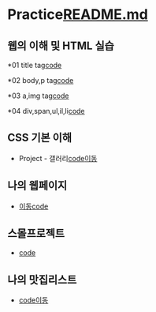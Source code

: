 # Practice[README.md](https://github.com/eunwookim/Practice/files/7102903/README.md)
## 웹의 이해 및 HTML 실습

  *01 title tag[code](https://github.com/eunwookim/Practice/blob/main/web_html/01%20html.html)
  
  *02 body,p tag[code](https://github.com/eunwookim/Practice/blob/main/web_html/02%20html_body.html)
  
  *03 a,img tag[code](https://github.com/eunwookim/Practice/blob/main/web_html/03%20link_img.html)
  
  *04 div,span,ul,il,li[code](https://github.com/eunwookim/Practice/blob/main/web_html/04%20div,span.html)
## CSS 기본 이해
   * Project - 갤러리[code](https://github.com/eunwookim/Practice/blob/main/css_practice/img_gallery.html)[이동](https://eunwookim.github.io/Practice/css_practice/img_gallery.html)
## 나의 웹페이지
   * [이동](https://eunwookim.github.io/Practice/css_practice/my_homepage.html)[code](https://github.com/eunwookim/Practice/blob/main/css_practice/my_homepage.html)
## 스몰프로젝트
   * [code](https://github.com/eunwookim/Practice/blob/main/web_html/0914%20small_project.py)

## 나의 맛집리스트
   * [code](https://github.com/eunwookim/Practice/blob/main/folium/food_list_map.html)[이동](https://eunwookim.github.io/Practice/blob/main/folium/food_list_map.html)
